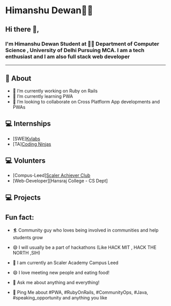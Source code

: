 # Himanshu Dewan👨‍💻

## Hi there 👋,

### I'm Himanshu Dewan Student at 👨‍💻 Department of Computer Science , University of Delhi Pursuing MCA. I am a tech  enthusiast and I am also full stack web developer 
-------

  
## 🧐 About

- 🔭 I’m currently working on Ruby on Rails
- 🌱 I’m currently learning PWA
- 👯 I’m looking to collaborate on Cross Platflorm App developments and PWAs

  
## 💻 Internships 
- [SWE][Kvlabs](http://kvlabs.in/)
- [TA][Coding Ninjas](https://www.codingninjas.com/)

## 💻 Volunters 
- [Compus-Leed][Scaler Achiever Club](https://www.scaler.com/)
- [Web-Developer][Hansraj College - CS Dept]

## 💻 Projects



##  Fun fact:
- 🏄‍ Community guy who loves being involved in communities and help students grow
- 😄 I will usually be a part of hackathons (Like HACK MIT , HACK THE NORTH ,SIH)
- 🔭 I am currently an Scaler Academy Campus Leed
- 😄 I love meeting new people and eating food!


- 💬 Ask me about anything and everything!
- 💬 Ping Me about #PWA, #RubyOnRails, #CommunityOps, #Java, #speaking_opportunity and anything you like


<!-- **dewanhimanshu/dewanhimanshu** is a ✨ _special_ ✨ repository because its `README.md` (this file) appears on your GitHub profile  -->

